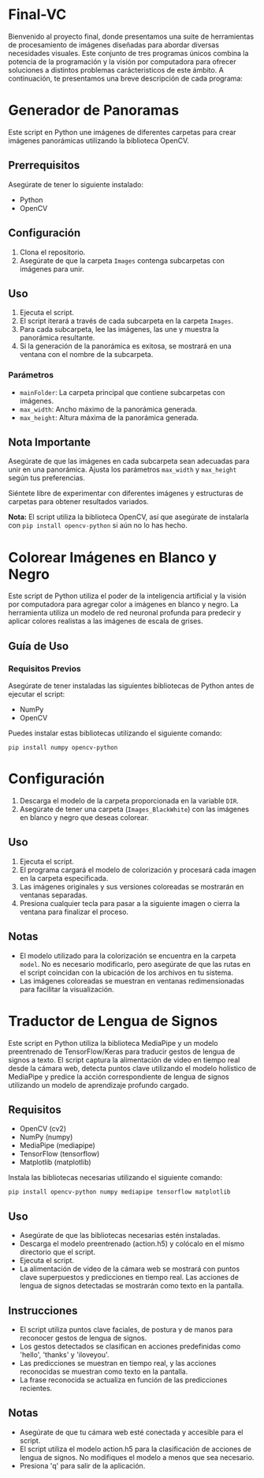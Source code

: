 # Final-VC

Bienvenido al proyecto final, donde presentamos una suite de herramientas de procesamiento de imágenes diseñadas para abordar diversas necesidades visuales. Este conjunto de tres programas únicos combina la potencia de la programación y la visión por computadora para ofrecer soluciones a distintos problemas carácteristicos de este ámbito. A continuación, te presentamos una breve descripción de cada programa:

# Generador de Panoramas

Este script en Python une imágenes de diferentes carpetas para crear imágenes panorámicas utilizando la biblioteca OpenCV.

## Prerrequisitos
Asegúrate de tener lo siguiente instalado:
- Python
- OpenCV

## Configuración
1. Clona el repositorio.
2. Asegúrate de que la carpeta `Images` contenga subcarpetas con imágenes para unir.

## Uso
1. Ejecuta el script.
2. El script iterará a través de cada subcarpeta en la carpeta `Images`.
3. Para cada subcarpeta, lee las imágenes, las une y muestra la panorámica resultante.
4. Si la generación de la panorámica es exitosa, se mostrará en una ventana con el nombre de la subcarpeta.

### Parámetros
- `mainFolder`: La carpeta principal que contiene subcarpetas con imágenes.
- `max_width`: Ancho máximo de la panorámica generada.
- `max_height`: Altura máxima de la panorámica generada.

## Nota Importante
Asegúrate de que las imágenes en cada subcarpeta sean adecuadas para unir en una panorámica. Ajusta los parámetros `max_width` y `max_height` según tus preferencias.

Siéntete libre de experimentar con diferentes imágenes y estructuras de carpetas para obtener resultados variados.

**Nota:** El script utiliza la biblioteca OpenCV, así que asegúrate de instalarla con `pip install opencv-python` si aún no lo has hecho.

# Colorear Imágenes en Blanco y Negro

Este script de Python utiliza el poder de la inteligencia artificial y la visión por computadora para agregar color a imágenes en blanco y negro. La herramienta utiliza un modelo de red neuronal profunda para predecir y aplicar colores realistas a las imágenes de escala de grises.

## Guía de Uso

### Requisitos Previos
Asegúrate de tener instaladas las siguientes bibliotecas de Python antes de ejecutar el script:

- NumPy
- OpenCV

Puedes instalar estas bibliotecas utilizando el siguiente comando:

`pip install numpy opencv-python`

# Configuración
1. Descarga el modelo de la carpeta proporcionada en la variable `DIR`.
2. Asegúrate de tener una carpeta (`Images_BlackWhite`) con las imágenes en blanco y negro que deseas colorear.

## Uso
1. Ejecuta el script.
2. El programa cargará el modelo de colorización y procesará cada imagen en la carpeta especificada.
3. Las imágenes originales y sus versiones coloreadas se mostrarán en ventanas separadas.
4. Presiona cualquier tecla para pasar a la siguiente imagen o cierra la ventana para finalizar el proceso.

## Notas
- El modelo utilizado para la colorización se encuentra en la carpeta `model`. No es necesario modificarlo, pero asegúrate de que las rutas en el script coincidan con la ubicación de los archivos en tu sistema.
- Las imágenes coloreadas se muestran en ventanas redimensionadas para facilitar la visualización.

# Traductor de Lengua de Signos

Este script en Python utiliza la biblioteca MediaPipe y un modelo preentrenado de TensorFlow/Keras para traducir gestos de lengua de signos a texto. El script captura la alimentación de video en tiempo real desde la cámara web, detecta puntos clave utilizando el modelo holístico de MediaPipe y predice la acción correspondiente de lengua de signos utilizando un modelo de aprendizaje profundo cargado.

## Requisitos

- OpenCV (cv2)
- NumPy (numpy)
- MediaPipe (mediapipe)
- TensorFlow (tensorflow)
- Matplotlib (matplotlib)

Instala las bibliotecas necesarias utilizando el siguiente comando:

`pip install opencv-python numpy mediapipe tensorflow matplotlib`

##  Uso

- Asegúrate de que las bibliotecas necesarias estén instaladas.
- Descarga el modelo preentrenado (action.h5) y colócalo en el mismo directorio que el script.
- Ejecuta el script.
- La alimentación de video de la cámara web se mostrará con puntos clave superpuestos y predicciones en tiempo real. Las acciones de lengua de signos detectadas se mostrarán como texto en la pantalla.

##  Instrucciones

- El script utiliza puntos clave faciales, de postura y de manos para reconocer gestos de lengua de signos.
- Los gestos detectados se clasifican en acciones predefinidas como 'hello', 'thanks' y 'iloveyou'.
- Las predicciones se muestran en tiempo real, y las acciones reconocidas se muestran como texto en la pantalla.
- La frase reconocida se actualiza en función de las predicciones recientes.

##  Notas

- Asegúrate de que tu cámara web esté conectada y accesible para el script.
- El script utiliza el modelo action.h5 para la clasificación de acciones de lengua de signos. No modifiques el modelo a menos que sea necesario.
- Presiona 'q' para salir de la aplicación.

